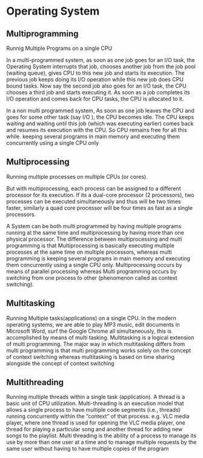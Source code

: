 # Operating System

## Multiprogramming 
Runnig Multiple Programs on a single CPU

In a multi-programmed system, as soon as one job goes for an I/O task, the Operating System interrupts that job, chooses another job from the job pool (waiting queue), gives CPU to this new job and starts its execution. The previous job keeps doing its I/O operation while this new job does CPU bound tasks. Now say the second job also goes for an I/O task, the CPU chooses a third job and starts executing it. As soon as a job completes its I/O operation and comes back for CPU tasks, the CPU is allocated to it.

In a non multi programmed system, As soon as one job leaves the CPU and goes for some other task (say I/O ), the CPU becomes idle. The CPU keeps waiting and waiting until this job (which was executing earlier) comes back and resumes its execution with the CPU. So CPU remains free for all this while.
keeping several programs in main memory and executing them concurrently using a single CPU only

## Multiprocessing
Running multiple processes on multiple CPUs (or cores).

But with multiprocessing, each process can be assigned to a different processor for its execution. If its a dual-core processor (2 processors), two processes can be executed simultaneously and thus will be two times faster, similarly a quad core processor will be four times as fast as a single processors.

A System can be both multi programmed by having multiple programs running at the same time and multiprocessing by having more than one physical processor. The difference between multiprocessing and multi programming is that Multiprocessing is basically executing multiple processes at the same time on multiple processors, whereas multi programming is keeping several programs in main memory and executing them concurrently using a single CPU only.
Multiprocessing occurs by means of parallel processing whereas Multi programming occurs by switching from one process to other (phenomenon called as context switching).

## Multitasking
Running Multiple tasks(applications) on a single CPU.
In the modern operating systems, we are able to play MP3 music, edit documents in Microsoft Word, surf the Google Chrome all simultaneously, this is accomplished by means of multi tasking. Multitasking is a logical extension of multi programming. The major way in which multitasking differs from multi programming is that multi programming works solely on the concept of context switching whereas multitasking is based on time sharing alongside the concept of context switching

## Multithreading
Running multiple threads within a single task (application).
A thread is a basic unit of CPU utilization.
Multi-threading is an execution model that allows a single process to have multiple code segments (i.e., threads) running concurrently within the “context” of that process. e.g. VLC media player, where one thread is used for opening the VLC media player, one thread for playing a particular song and another thread for adding new songs to the playlist. Multi threading is the ability of a process to manage its use by more than one user at a time and to manage multiple requests by the same user without having to have multiple copies of the program

